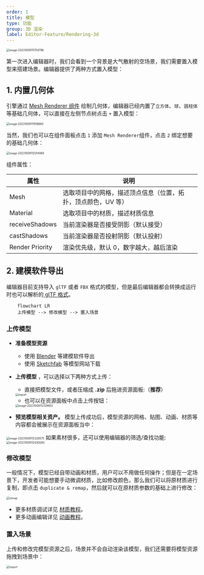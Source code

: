 ```yaml
---
order: 1
title: 模型
type: 功能
group: 3D 渲染
label: Editor-Feature/Rendering-3d
---
```


<img src="https://gw.alipayobjects.com/zos/OasisHub/ff1ca998-e7ce-49ad-9ab9-31aba2a6126a/image-20231009111704796.png" alt="image-20231009111704796" style="zoom:50%;" />

第一次进入编辑器时，我们会看到一个背景是大气散射的空场景，我们需要置入模型来搭建场景。编辑器提供了两种方式置入模型：

## 1. 内置几何体

引擎通过 [Mesh Renderer 组件](${docs}mesh-renderer) 绘制几何体，编辑器已经内置了`立方体`、`球`、`圆柱体` 等基础几何体，可以直接在左侧节点树点击 `+` 置入模型：

<img src="https://gw.alipayobjects.com/zos/OasisHub/331ff39f-54a4-4e8b-912b-e6a0cac38d71/image-20231009111916680.png" alt="image-20231009111916680" style="zoom:50%;" />

当然，我们也可以在组件面板点击 `1` 添加 `Mesh Renderer`组件，点击 `2` 绑定想要的基础几何体：

<img src="https://gw.alipayobjects.com/zos/OasisHub/b61f5f8c-1eba-4ea8-a019-f823a6c0b17d/image-20231009112014068.png" alt="image-20231009112014068" style="zoom:50%;" />

组件属性：

| 属性            | 说明                                                          |
| --------------- | ------------------------------------------------------------- |
| Mesh            | 选取项目中的网格，描述顶点信息（位置，拓扑，顶点颜色，UV 等） |
| Material        | 选取项目中的材质，描述材质信息                                |
| receiveShadows  | 当前渲染器是否接受阴影（默认接受）                            |
| castShadows     | 当前渲染器是否投射阴影（默认投射）                            |
| Render Priority | 渲染优先级，默认 0，数字越大，越后渲染                        |

## 2. 建模软件导出

编辑器目前支持导入 `glTF` 或者 `FBX` 格式的模型，但是最后编辑器都会转换成运行时也可以解析的[ glTF 格式](${docs}gltf-cn)。

```mermaid
	flowchart LR
	上传模型 --> 修改模型 --> 置入场景
```

### 上传模型

- **准备模型资源**
  - 使用 [Blender](https://docs.blender.org/manual/en/2.80/addons/io_scene_gltf2.html) 等建模软件导出
  - 使用 [Sketchfab](https://sketchfab.com/) 等模型网站下载

- **上传模型** ，可以选择以下两种方式上传：
  - 直接把模型文件，或者压缩成 **.zip** 后拖进资源面板:（**推荐**） 
  <img src="https://gw.alipayobjects.com/zos/OasisHub/d34e7e5f-495f-4777-80e5-860ac7772681/import.gif" alt="import" style="zoom:50%;" />

  - 也可以在资源面板中点击上传按钮： 
  <img src="https://gw.alipayobjects.com/zos/OasisHub/0d250b2d-4559-4333-802d-be2613db388c/image-20231009112129853.png" alt="image-20231009112129853" style="zoom:50%;" />

- **预览模型相关资产。** 模型上传成功后，模型资源的网格、贴图、动画、材质等内容都会被展示在资源面板当中：
<img src="https://gw.alipayobjects.com/zos/OasisHub/b7c0062e-2e11-4fda-8594-c151c0b45527/image-20231009112328575.png" alt="image-20231009112328575" style="zoom:50%;" />
如果素材很多，还可以使用编辑器的筛选/查找功能:
<img src="https://gw.alipayobjects.com/zos/OasisHub/fb096eaf-b5ec-4d37-bc25-54d420afd7e4/image-20231009112430083.png" alt="image-20231009112430083" style="zoom:50%;" />


### 修改模型

一般情况下，模型已经自带动画和材质，用户可以不用做任何操作；但是在一定场景下，开发者可能想要手动微调材质，比如修改颜色，那么我们可以将原材质进行复制，即点击 `duplicate & remap`，然后就可以在原材质参数的基础上进行修改：

<img src="https://gw.alipayobjects.com/zos/OasisHub/1f5caa3a-bc01-419f-83c0-dd0ef12692bf/remap.gif" alt="remap" style="zoom:50%;" />

- 更多材质调试详见 [材质教程](${docs}editor-3d-material-cn)。
- 更多动画编辑详见 [动画教程](${docs}editor-animator-cn)。

### 置入场景

上传和修改完模型资源之后，场景并不会自动渲染该模型，我们还需要将模型资源拖拽到场景中：

<img src="https://gw.alipayobjects.com/zos/OasisHub/8e088349-f36d-4d16-a525-bbb63fe00105/import.gif" alt="import" style="zoom:50%;" />
